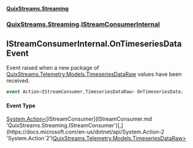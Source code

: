 #### [QuixStreams.Streaming](index.md 'index')
### [QuixStreams.Streaming](QuixStreams.Streaming.md 'QuixStreams.Streaming').[IStreamConsumerInternal](IStreamConsumerInternal.md 'QuixStreams.Streaming.IStreamConsumerInternal')

## IStreamConsumerInternal.OnTimeseriesData Event

Event raised when a new package of [QuixStreams.Telemetry.Models.TimeseriesDataRaw](https://docs.microsoft.com/en-us/dotnet/api/QuixStreams.Telemetry.Models.TimeseriesDataRaw 'QuixStreams.Telemetry.Models.TimeseriesDataRaw') values have been received.

```csharp
event Action<IStreamConsumer,TimeseriesDataRaw> OnTimeseriesData;
```

#### Event Type
[System.Action&lt;](https://docs.microsoft.com/en-us/dotnet/api/System.Action-2 'System.Action`2')[IStreamConsumer](IStreamConsumer.md 'QuixStreams.Streaming.IStreamConsumer')[,](https://docs.microsoft.com/en-us/dotnet/api/System.Action-2 'System.Action`2')[QuixStreams.Telemetry.Models.TimeseriesDataRaw](https://docs.microsoft.com/en-us/dotnet/api/QuixStreams.Telemetry.Models.TimeseriesDataRaw 'QuixStreams.Telemetry.Models.TimeseriesDataRaw')[&gt;](https://docs.microsoft.com/en-us/dotnet/api/System.Action-2 'System.Action`2')